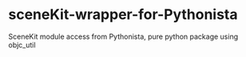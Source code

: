 # sceneKit-wrapper-for-Pythonista
SceneKit module access from Pythonista, pure python package using objc_util
